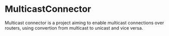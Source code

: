 # MulticastConnector

Multicast connector is a project aiming to enable multicast connections over routers, using convertion from multicast to unicast and vice versa.
